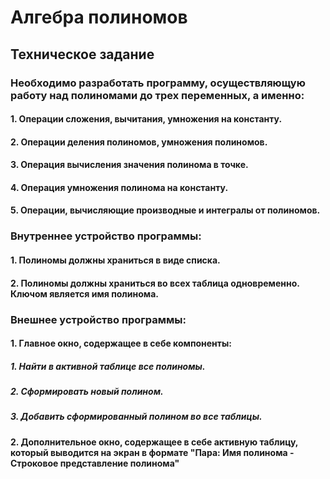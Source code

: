 # Алгебра полиномов
## Техническое задание
### Необходимо разработать программу, осуществляющую работу над полиномами до трех переменных, а именно:
#### 1. Операции сложения, вычитания, умножения на константу.
#### 2. Операции деления полиномов, умножения полиномов.
#### 3. Операция вычисления значения полинома в точке.
#### 4. Операция умножения полинома на константу.
#### 5. Операции, вычисляющие производные и интегралы от полиномов.
### Внутреннее устройство программы:
#### 1. Полиномы должны храниться в виде списка.
#### 2. Полиномы должны храниться во всех таблица одновременно. Ключом является имя полинома.
### Внешнее устройство программы:
#### 1. Главное окно, содержащее в себе компоненты:
##### 1. Найти в активной таблице все полиномы.
##### 2. Сформировать новый полином.
##### 3. Добавить сформированный полином во все таблицы.
#### 2. Дополнительное окно, содержащее в себе активную таблицу, который выводится на экран в формате "Пара: Имя полинома - Строковое представление полинома"
